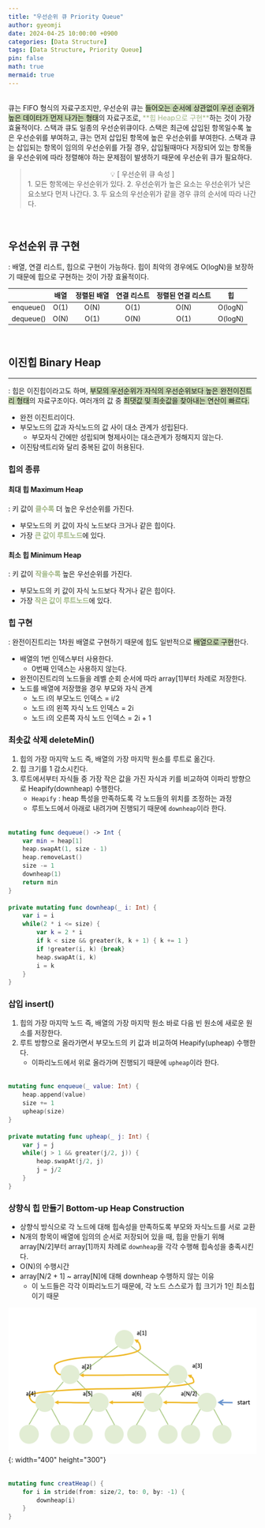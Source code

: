 ```yaml
---
title: "우선순위 큐 Priority Queue"
author: gyeomji
date: 2024-04-25 10:00:00 +0900
categories: [Data Structure]
tags: [Data Structure, Priority Queue]
pin: false
math: true
mermaid: true
---
```


<br/> 
큐는 FIFO 형식의 자료구조지만, 우선순위 큐는 <span style='background-color:#c8d8b4'>들어오는 순서에 상관없이 우선 순위가 높은 데이터가 먼저 나가는 형태</span>의 자료구조로, <span style="color:#9fb584">**힙 Heap으로 구현**</span>하는 것이 가장 효율적이다. 스택과 큐도 일종의 우선순위큐이다. 스택은 최근에 삽입된 항목일수록 높은 우선순위를 부여하고, 큐는 먼저 삽입된 항목에 높은 우선순위를 부여한다. 스택과 큐는 삽입되는 항목이 임의의 우선순위를 가질 경우, 삽입될때마다 저장되어 있는 항목들을 우선순위에 따라 정렬해야 하는 문제점이 발생하기 때문에 우선순위 큐가 필요하다.
<br/> 


> <center>💡  [ 우선순위 큐 속성 ]</center>
> 1. 모든 항목에는 우선순위가 있다.
> 2. 우선순위가 높은 요소는 우선순위가 낮은 요소보다 먼저 나간다.
> 3. 두 요소의 우선순위가 같을 경우 큐의 순서에 따라 나간다.


<br/> 

## 우선순위 큐 구현

: 배열, 연결 리스트, 힙으로 구현이 가능하다. 힙이 최악의 경우에도 O(logN)을 보장하기 때문에 힙으로 구현하는 것이 가장 효율적이다.

| |배열|정렬된 배열|연결 리스트|정렬된 연결 리스트|힙|
|:------:|:------:|:------:|:------:|:------:|:------:|
|enqueue()|O(1)|O(N)|O(1)|O(N)|O(logN)
|dequeue()|O(N)|O(1)|O(N)|O(1)|O(logN)

<br/> 

## 이진힙 Binary Heap

---

: 힙은 이진힙이라고도 하며, <span style='background-color:#c8d8b4'>부모의 우선순위가 자식의 우선순위보다 높은 완전이진트리 형태</span>의 자료구조이다. 여러개의 값 중 <span style='background-color:#c8d8b4'>최댓값 및 최솟값을 찾아내는 연산이 빠르다.</span>

 - 완전 이진트리이다.
 - 부모노드의 값과 자식노드의 값 사이 대소 관계가 성립된다.
   - 부모자식 간에만 성립되며 형제사이는 대소관계가 정해지지 않는다.
 - 이진탐색트리와 달리 중복된 값이 허용된다.


### 힙의 종류

#### 최대 힙 Maximum Heap

: 키 값이 <span style="color:#9fb584">**클수록**</span> 더 높은 우선순위를 가진다.

- 부모노드의 키 값이 자식 노드보다 크거나 같은 힙이다.
- 가장 <span style="color:#9fb584">**큰 값이 루트노드**</span>에 있다.

#### 최소 힙 Minimum Heap

: 키 값이 <span style="color:#9fb584">**작을수록**</span> 높은 우선순위를 가진다.

- 부모노드의 키 값이 자식 노드보다 작거나 같은 힙이다.
- 가장 <span style="color:#9fb584">**작은 값이 루트노드**</span>에 있다.

### 힙 구현

: 완전이진트리는 1차원 배열로 구현하기 때문에 힙도 일반적으로 <span style='background-color:#c8d8b4'>배열으로 구현</span>한다.

- 배열의 1번 인덱스부터 사용한다.
  - 0번째 인덱스는 사용하지 않는다.
- 완전이진트리의 노드들을 레벨 순회 순서에 따라 array[1]부터 차례로 저장한다.
- 노드를 배열에 저장했을 경우 부모와 자식 관계
  - 노드 i의 부모노드 인덱스 = i/2
  - 노드 i의 왼쪽 자식 노드 인덱스 = 2i
  - 노드 i의 오른쪽 자식 노드 인덱스 = 2i + 1
  
### 최솟값 삭제 deleteMin()

1. 힙의 가장 마지막 노드 즉, 배열의 가장 마지막 원소를 루트로 옮긴다.
2. 힙 크기를 1 감소시킨다.
3. 루트에서부터 자식들 중 가장 작은 값을 가진 자식과 키를 비교하여 이파리 방향으로 Heapify(downheap) 수행한다.
    - `Heapify` : heap 특성을 만족하도록 각 노드들의 위치를 조정하는 과정
    - 루트노드에서 아래로 내려가며 진행되기 때문에 `downheap`이라 한다.  

```swift
    
mutating func dequeue() -> Int {
    var min = heap[1]
    heap.swapAt(1, size - 1)
    heap.removeLast()
    size -= 1
    downheap(1)
    return min
}
    
private mutating func downheap(_ i: Int) {
    var i = i
    while(2 * i <= size) {
        var k = 2 * i
        if k < size && greater(k, k + 1) { k += 1 }
        if !greater(i, k) {break}
        heap.swapAt(i, k)
        i = k
    }
}
```
### 삽입 insert()

1. 힙의 가장 마지막 노드 즉, 배열의 가장 마지막 원소 바로 다음 빈 원소에 새로운 원소를 저장한다.
2. 루트 방향으로 올라가면서 부모노드의 키 값과 비교하여 Heapify(upheap) 수행한다.
    - 이파리노드에서 위로 올라가며 진행되기 때문에 `upheap`이라 한다.

```swift
    
mutating func enqueue(_ value: Int) {
    heap.append(value)
    size += 1
    upheap(size)
}

private mutating func upheap(_ j: Int) {
    var j = j
    while(j > 1 && greater(j/2, j)) {
        heap.swapAt(j/2, j)
        j = j/2
    }
}
```
### 상향식 힙 만들기 Bottom-up Heap Construction

- 상향식 방식으로 각 노드에 대해 힙속성을 만족하도록 부모와 자식노드를 서로 교환
- N개의 항목이 배열에 임의의 순서로 저장되어 있을 때, 힙을 만들기 위해 array[N/2]부터 array[1]까지 차례로 `downheap`을 각각 수행해 힙속성을 충족시킨다.
- O(N)의 수행시간
- array[N/2 + 1] ~ array[N]에 대해 downheap 수행하지 않는 이유
  - 이 노드들은 각각 이파리노드기 때문에, 각 노드 스스로가 힙 크기가 1인 최소힙이기 때문

![BottomUpHeap](/assets/img/bottomupheap.png){: width="400" height="300"}

```swift
    
mutating func creatHeap() {
    for i in stride(from: size/2, to: 0, by: -1) {
        downheap(i)
    }
}
```

<br />

[^footnote]: The footnote source
[^fn-nth-2]: The 2nd footnote source
